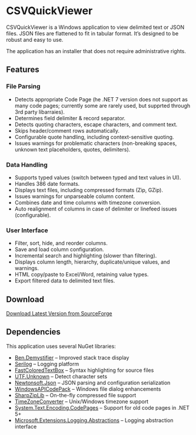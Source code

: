 # CSVQuickViewer

CSVQuickViewer is a Windows application to view delimited text or JSON files. JSON files are flattened to fit in tabular format. It’s designed to be robust and easy to use.

The application has an installer that does not require administrative rights.

## Features

### File Parsing
* Detects appropriate Code Page (he .NET 7 version does not support as many code pages; currently some are rarely used, but supprted through 3rd party libarraies).  
* Determines field delimiter & record separator.  
* Detects quoting characters, escape characters, and comment text.  
* Skips header/comment rows automatically.  
* Configurable quote handling, including context-sensitive quoting.  
* Issues warnings for problematic characters (non-breaking spaces, unknown text placeholders, quotes, delimiters).

### Data Handling
* Supports typed values (switch between typed and text values in UI).  
* Handles 386 date formats.  
* Displays text files, including compressed formats (Zip, GZip).  
* Issues warnings for unparseable column content.  
* Combines date and time columns with timezone conversion.  
* Auto realignment of columns in case of delimiter or linefeed issues (configurable).

### User Interface
* Filter, sort, hide, and reorder columns.  
* Save and load column configuration.  
* Incremental search and highlighting (slower than filtering).  
* Displays column length, hierarchy, duplicate/unique values, and warnings.  
* HTML copy/paste to Excel/Word, retaining value types.  
* Export filtered data to delimited text files.

## Download
[Download Latest Version from SourceForge](https://sourceforge.net/projects/csvquickviewer/files/latest/download)

## Dependencies
This application uses several NuGet libraries:  
* [Ben.Demystifier](https://github.com/benaadams/Ben.Demystifier) – Improved stack trace display  
* [Serilog](https://serilog.net/) – Logging platform  
* [FastColoredTextBox](https://www.codeproject.com/Articles/161871/Fast-Colored-TextBox-for-syntax-highlighting-2) – Syntax highlighting for source files  
* [UTF.Unknown](https://github.com/CharsetDetector/UTF-unknown) – Detect character sets  
* [Newtonsoft.Json](https://www.newtonsoft.com/json) – JSON parsing and configuration serialization  
* [WindowsAPICodePack](https://github.com/contre/Windows-API-Code-Pack-1.1) – Windows file dialog enhancements  
* [SharpZipLib](https://github.com/icsharpcode/SharpZipLib) – On-the-fly compressed file support  
* [TimeZoneConverter](https://github.com/mattjohnsonpint/TimeZoneConverter) – Unix/Windows timezone support  
* [System.Text.Encoding.CodePages](https://dot.net/) – Support for old code pages in .NET 5+  
* [Microsoft.Extensions.Logging.Abstractions](https://dot.net/) – Logging abstraction interface

